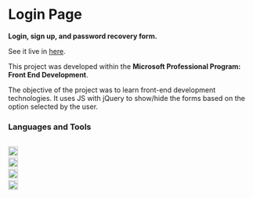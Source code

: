 # Login Page

**Login, sign up, and password recovery form.**

See it live in [here](www.inicio-sesion.surge.sh).

This project was developed within the **Microsoft Professional Program: Front End Development**.

The objective of the project was to learn front-end development technologies. It uses JS with jQuery to show/hide the forms based on the option selected by the user.

### Languages and Tools

<code> <img height="20" src="https://user-images.githubusercontent.com/35309830/159515123-80d2d7f5-56fb-4d7d-abd9-1e63a0b01383.svg" ></code>
<code> <img height="20" src="https://user-images.githubusercontent.com/35309830/159515156-1fc4c9b5-4faa-4c44-b0e7-e52dfd391635.svg" ></code>
<code> <img height="20" src="https://user-images.githubusercontent.com/35309830/159515200-77c474aa-3eac-4782-9203-924906c62c7a.svg" ></code>
<code> <img height="20" src="https://user-images.githubusercontent.com/35309830/159710109-cb3abc0a-aaf8-4eb9-95eb-2915034f232b.svg" ></code>
